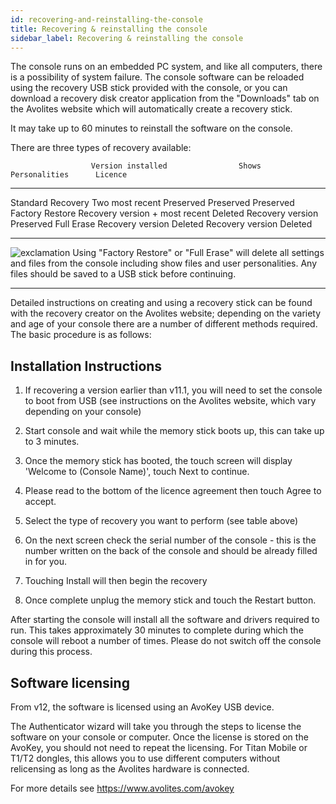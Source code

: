 ```yaml
---
id: recovering-and-reinstalling-the-console 
title: Recovering & reinstalling the console
sidebar_label: Recovering & reinstalling the console
---
```


The console runs on an embedded PC system, and like all computers, there
is a possibility of system failure. The console software can be reloaded
using the recovery USB stick provided with the console, or you can
download a recovery disk creator application from the "Downloads" tab on
the Avolites website which will automatically create a recovery stick.

It may take up to 60 minutes to reinstall the software on the console.

There are three types of recovery available:

                      Version installed                Shows       Personalities      Licence
  ------------------- -------------------------------- ----------- ------------------ -----------
  Standard Recovery   Two most recent                  Preserved   Preserved          Preserved
  Factory Restore     Recovery version + most recent   Deleted     Recovery version   Preserved
  Full Erase          Recovery version                 Deleted     Recovery version   Deleted

  ---------------------------------------------------------------------------------------------------- ------------------------------------------------------------------------------------------------------------------------------------------------------------------------------------------------------
  ![exclamation](/docs/images/image5.png)   Using "Factory Restore" or "Full Erase" will delete all settings and files from the console including show files and user personalities. Any files should be saved to a USB stick before continuing.
  ---------------------------------------------------------------------------------------------------- ------------------------------------------------------------------------------------------------------------------------------------------------------------------------------------------------------

Detailed instructions on creating and using a recovery stick can be
found with the recovery creator on the Avolites website; depending on
the variety and age of your console there are a number of different
methods required. The basic procedure is as follows:

Installation Instructions
-------------------------

1. If recovering a version earlier than v11.1, you will need to set the
console to boot from USB (see instructions on the Avolites website,
which vary depending on your console)

2. Start console and wait while the memory stick boots up, this can
take up to 3 minutes.

3. Once the memory stick has booted, the touch screen will display
\'Welcome to (Console Name)\', touch Next to continue.

4. Please read to the bottom of the licence agreement then touch Agree
to accept.

5. Select the type of recovery you want to perform (see table above)

6. On the next screen check the serial number of the console - this is
the number written on the back of the console and should be already
filled in for you.

7. Touching Install will then begin the recovery

8. Once complete unplug the memory stick and touch the Restart button.

After starting the console will install all the software and drivers
required to run. This takes approximately 30 minutes to complete during
which the console will reboot a number of times. Please do not switch
off the console during this process.

Software licensing
------------------

From v12, the software is licensed using an AvoKey USB device.

The Authenticator wizard will take you through the steps to license the
software on your console or computer. Once the license is stored on the
AvoKey, you should not need to repeat the licensing. For Titan Mobile or
T1/T2 dongles, this allows you to use different computers without
relicensing as long as the Avolites hardware is connected.

For more details see https://www.avolites.com/avokey
